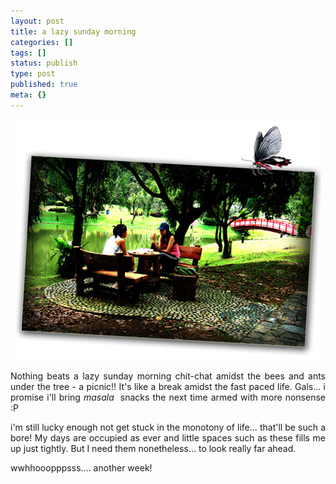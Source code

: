 ```yaml
---
layout: post
title: a lazy sunday morning
categories: []
tags: []
status: publish
type: post
published: true
meta: {}
---
```

<p align="center"><img width="490" src="/img/picnic2459785678568675.jpg" height="385" style="width: 490px; height: 385px" /></p>
<p align="justify">Nothing beats a lazy sunday morning chit-chat amidst the bees and ants under the tree - a picnic!! It's like a break amidst the fast paced life. Gals... i promise i'll bring <em>masala</em>  snacks the next time armed with more nonsense :P</p>
<p align="justify">i'm still lucky enough not get stuck in the monotony of life... that'll be such a bore! My days are occupied as ever and little spaces such as these fills me up just tightly. But I need them nonetheless... to look really far ahead.</p>
<p align="justify">wwhhooopppsss.... another week!</p>

